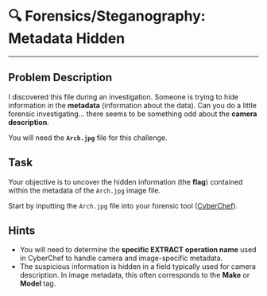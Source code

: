 # 🔍 Forensics/Steganography: Metadata Hidden

---

## Problem Description

I discovered this file during an investigation. Someone is trying to hide information in the **metadata** (information about the data). Can you do a little forensic investigating... there seems to be something odd about the **camera description**.

You will need the **`Arch.jpg`** file for this challenge.

## Task

Your objective is to uncover the hidden information (the **flag**) contained within the metadata of the `Arch.jpg` image file.

Start by inputting the `Arch.jpg` file into your forensic tool ([CyberChef](https://gchq.github.io/CyberChef/)).

## Hints

* You will need to determine the **specific EXTRACT operation name** used in CyberChef to handle camera and image-specific metadata. 
* The suspicious information is hidden in a field typically used for camera description. In image metadata, this often corresponds to the **Make** or **Model** tag.
